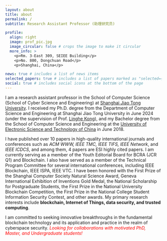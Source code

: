 ```yaml
---
layout: about
title: about
permalink: /
subtitle: Research Assistant Professor (助理研究员)

profile:
  align: right
  image: prof_pic.jpg
  image_circular: false # crops the image to make it circular
  more_info: >
    <p>Rm. 3-East 309, SEIEE Building</p>
    <p>No. 800, Dongchuan Road</p>
    <p>Shanghai, China</p>

news: true # includes a list of news items
selected_papers: true # includes a list of papers marked as "selected={true}"
social: true # includes social icons at the bottom of the page
---
```


I am a research assistant professor in the School of Computer Science (School of Cyber Science and Engineering) at <a href="https://www.sjtu.edu.cn/">Shanghai Jiao Tong University</a>. I received my Ph.D. degree from the Department of Computer Science and Engineering at Shanghai Jiao Tong University in June 2024 (under the supervision of Prof. <a href="https://www.cs.sjtu.edu.cn/~linghe.kong/">Linghe Kong</a>), and my Bachelor degree from the School of Computer Science and Engineering at the <a href="https://www.uestc.edu.cn/">University of Electronic Science and Technology of China</a> in June 2018.

I have published over 10 papers in high-quality international journals and conferences such as *ACM WWW, IEEE TMC, IEEE TIFS, IEEE Network*, and *IEEE ICDCS*, and among them, 4 papers are ESI highly cited papers. I am currently serving as a member of the Youth Editorial Board for BCRA (JCR Q1) and Blockchain. I also have served as a member of the Technical Program Committee for several international conferences, including IEEE Blockchain, IEEE ISPA, IEEE VTC. I have been honored with the First Prize of the Shanghai Computer Society Natural Science Award, Geneva International Exhibition of Inventions Gold Medal, the National Scholarship for Postgraduate Students, the First Prize in the National University Blockchain Competition, the First Prize in the National College Student Information Security Contest, and other awards. My primary research interests include **blockchain, Internet of Things, data security, and trusted computing**.

I am committed to seeking innovative breakthroughs in the fundamental blockchain technology and its application and practice in the realm of cyberspace security. <em style="color: red;">Looking for collaborations with motivated PhD, Master, and Undergraduate students!</em>
